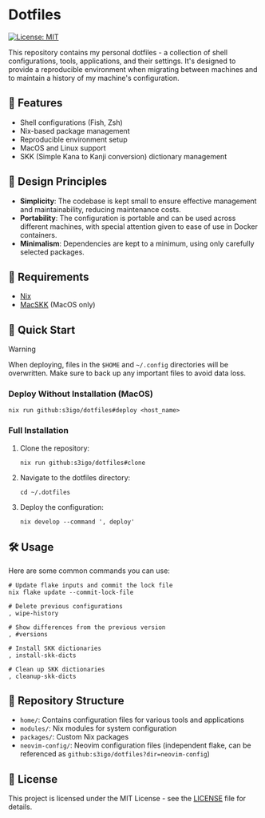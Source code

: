 # Dotfiles

[![License: MIT](https://img.shields.io/badge/License-MIT-yellow.svg)](https://opensource.org/licenses/MIT)

This repository contains my personal dotfiles - a collection of shell configurations, tools, applications, and their settings. It's designed to provide a reproducible environment when migrating between machines and to maintain a history of my machine's configuration.

## 🌟 Features

- Shell configurations (Fish, Zsh)
- Nix-based package management
- Reproducible environment setup
- MacOS and Linux support
- SKK (Simple Kana to Kanji conversion) dictionary management

## 🎯 Design Principles

- **Simplicity**: The codebase is kept small to ensure effective management and maintainability, reducing maintenance costs.
- **Portability**: The configuration is portable and can be used across different machines, with special attention given to ease of use in Docker containers.
- **Minimalism**: Dependencies are kept to a minimum, using only carefully selected packages.

## 🔧 Requirements

- [Nix](https://nixos.org/download.html)
- [MacSKK](https://github.com/mtgto/macSKK) (MacOS only)

## 🚀 Quick Start

> [!Warning]
> When deploying, files in the `$HOME` and `~/.config` directories will be overwritten. Make sure to back up any important files to avoid data loss.

### Deploy Without Installation (MacOS)

```shell
nix run github:s3igo/dotfiles#deploy <host_name>
```

### Full Installation

1. Clone the repository:
   ```shell
   nix run github:s3igo/dotfiles#clone
   ```

2. Navigate to the dotfiles directory:
   ```shell
   cd ~/.dotfiles
   ```

3. Deploy the configuration:
   ```shell
   nix develop --command ', deploy'
   ```

## 🛠 Usage

Here are some common commands you can use:

```shell
# Update flake inputs and commit the lock file
nix flake update --commit-lock-file

# Delete previous configurations
, wipe-history

# Show differences from the previous version
, #versions

# Install SKK dictionaries
, install-skk-dicts

# Clean up SKK dictionaries
, cleanup-skk-dicts
```

## 📁 Repository Structure

- `home/`: Contains configuration files for various tools and applications
- `modules/`: Nix modules for system configuration
- `packages/`: Custom Nix packages
- `neovim-config/`: Neovim configuration files (independent flake, can be referenced as `github:s3igo/dotfiles?dir=neovim-config`)

## 📄 License

This project is licensed under the MIT License - see the [LICENSE](LICENSE) file for details.
